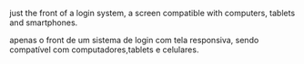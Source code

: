 just the front of a login system, a screen compatible with computers, tablets and smartphones.

apenas o front de um sistema de login com tela responsiva, sendo compatível com computadores,tablets e celulares.
